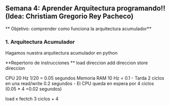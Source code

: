 ##  Semana 4: Aprender Arquitectura programando!! (Idea: Christiam Gregorio Rey Pacheco)

** Objetivo: comprender como funciona la arquitectura acumulador**

### 1. Arquitectura Acumulador 
Hagamos nuestra arquitectura acumulador en python

**Repertorio de instrucciones **
load direccion
add direccion
store direccion


CPU 20 Hz 1/20 = 0.05 segundos
Memoria RAM 10 Hz = 0.1 
    - Tarda 2 ciclos en una read/write 0.2 segundos
    - El CPU queda en espera por 4 ciclos (0.05 * 4 =0.02 segundos)

load x fectch 3 ciclos + 4 